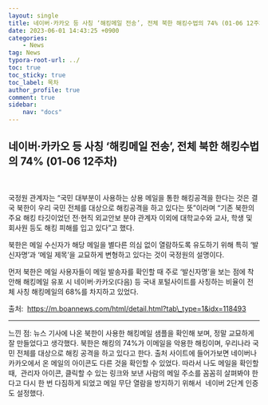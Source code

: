 ```yaml
---
layout: single
title: 네이버·카카오 등 사칭 ‘해킹메일 전송’, 전체 북한 해킹수법의 74% (01-06 12주차)
date: 2023-06-01 14:43:25 +0900
categories: 
    - News
tag: News
typora-root-url: ../
toc: true
toc_sticky: true
toc_label: 목차
author_profile: true
comment: true
sidebar:
    nav: "docs"
---
```

  

## 네이버·카카오 등 사칭 ‘해킹메일 전송’, 전체 북한 해킹수법의 74% (01-06 12주차)

<br>

국정원 관계자는 “국민 대부분이 사용하는 상용 메일을 통한 해킹공격을 한다는 것은 결국 북한이 우리 국민 전체를 대상으로 해킹공격을 하고 있다는 뜻”이라며 “기존 북한의 주요 해킹 타깃이었던 전·현직 외교안보 분야 관계자 이외에 대학교수와 교사, 학생 및 회사원 등도 해킹 피해를 입고 있다”고 했다.  
  
북한은 메일 수신자가 해당 메일을 별다른 의심 없이 열람하도록 유도하기 위해 특히 ‘발신자명’과 ‘메일 제목’을 교묘하게 변형하고 있다는 것이 국정원의 설명이다.  
  
먼저 북한은 메일 사용자들이 메일 발송자를 확인할 때 주로 ‘발신자명’을 보는 점에 착안해 해킹메일 유포 시 네이버·카카오(다음) 등 국내 포털사이트를 사칭하는 비율이 전체 사칭 해킹메일의 68%를 차지하고 있었다.

출처:  https://m.boannews.com/html/detail.html?tab\_type=1&idx=118493

* * *

느낀 점: 뉴스 기사에 나온 북한이 사용한 해킹메일 샘플을 확인해 보며, 정말 교묘하게 잘 만들었다고 생각했다. 북한은 해킹의 74%가 이메일을 악용한 해킹이며, 우리나라 국민 전체를 대상으로 해킹 공격을 하고 있다고 한다. 출처 사이트에 들어가보면 네이버나 카카오에서 온 메일의 아이콘도 다른 것을 확인할 수 있었다. 따라서 나도 메일을 확인할 때,  관리자 아이콘, 클릭할 수 있는 링크와 보낸 사람의 메일 주소를 꼼꼼히 살펴봐야 한다고 다시 한 번 다짐하게 되었고 메일 무단 열람을 방지하기 위해서  네이버 2단계 인증도 설정했다.
